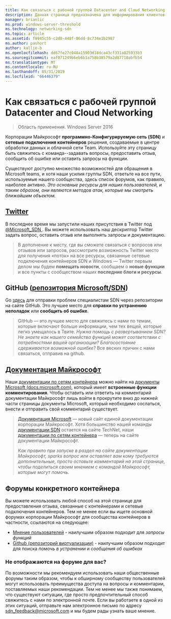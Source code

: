 ```yaml
---
title: Как связаться с рабочей группой Datacenter and Cloud Networking
description: Данная страница предназначена для информирования клиентов о наиболее эффективные способы достижения team SDN в различных контекстах.
manager: brianlic
ms.prod: windows-server-threshold
ms.technology: networking-sdn
ms.topic: article
ms.assetid: f9945c55-c2d0-448f-86dd-8c734e1b2987
ms.author: pashort
author: kallie-b
ms.openlocfilehash: dd67fe27c048a15903d18dca43cf331a025933b3
ms.sourcegitcommit: eaf071249b6eb6b1a758b38579a2d87710abfb54
ms.translationtype: MT
ms.contentlocale: ru-RU
ms.lasthandoff: 05/31/2019
ms.locfileid: "66446379"
---
```

# <a name="contact-the-datacenter-and-cloud-networking-team"></a>Как связаться с рабочей группой Datacenter and Cloud Networking

> Область применения. Windows Server 2016

Корпорации Майкрософт **программно-Конфигурируемую сеть \(SDN\)**  и **сетевые подключения контейнеров** решения, создаваемые в центре обработки данных и облачной сети Team. Используйте эту страницу быть свяжитесь с команда--задавать вопросы, предоставить отзыв, сообщить об ошибке или оставить запросы на функции.

Существуют доступно множество возможностей для обращения в Microsoft teams, и хотя наши усилия группы SDN, ответьте на все пути, используемые нашего сообщества, здесь список форумов, как правило, наиболее активно. *Это основные ресурсы для наших пользователей, и таким образом, они являются методов атак, которые мы смотреть ближайшим объектом.*

## <a name="twitterhttpstwittercommicrosoftsdn"></a>[Twitter](https://twitter.com/Microsoft_SDN)

В последнее время мы запустили наших присутствия в Twitter под [ @Microsoft_SDN ](https://twitter.com/Microsoft_SDN). Вы можете использовать наш дескриптор Twitter задать вопрос, оставить отзыв или выполнять запросы и документацию.
> В дополнение к месту, где вы сможете связаться с вопросов или отзывов или запросов, рассмотрите возможность Twitter место для получения «поток» на все ресурсы, связанные сетевые подключения контейнеров SDN и Windows — Twitter первым делом мы будем **помещать новости**, сообщаем о **новые функции** и все пункты с сообществом наших **последние блоги и ресурсы**.

## <a name="github-microsoftsdn-repohttpsgithubcommicrosoftsdnissues"></a>GitHub ([репозитория Microsoft/SDN](https://github.com/Microsoft/SDN/issues))
Go [здесь](https://github.com/Microsoft/SDN/issues) для отправки проблем специалистам SDN через репозитории на сайте GitHub. Это лучшее место для **справки по устранению неполадок** или **сообщить об ошибке**.

> GitHub — это лучшее место для свяжитесь с нами по темам, которые включают больше информации, чем тех вещей, которые легко умещалось в Твите. *Нужна помощь с развертыванием SDN? Не знаете как нашего семейства функций может соответствии с потребностями вашей организации? Благосостояние сдерживается возможной ошибке?* Все веских причин с нами связаться, отправив на github.

## <a name="microsoft-docshttpsdocsmicrosoftcom"></a>[Документация Майкрософт](https://docs.microsoft.com/)
Наши [документации по сетям контейнера](https://docs.microsoft.com/virtualization/windowscontainers/manage-containers/container-networking) можно найти на [документы Microsoft (docs.microsoft.com)](https://docs.microsoft.com/), который имеет **встроенные функции комментирования**. Чтобы оставить или ответить на комментарий документации Майкрософт лишь войти в прокрутите вниз до нижней части страницы документы Microsoft, который необходимо сослаться, внести и отправить свой комментарий существует.

> [Документация Microsoft](https://docs.microsoft.com/) — новый сайт единой документации корпорации Майкрософт. Хотя большинство нашей команды [документации SDN](https://technet.microsoft.com/windows-server-docs/networking/sdn/software-defined-networking) остается на сайте TechNet, наши [документации по сетям контейнера](https://docs.microsoft.com/virtualization/windowscontainers/manage-containers/container-networking) — теперь на сайте документации Майкрософт.
> 
> *Как правило при запуске в раздел на сайте документации Майкрософт, sparks вопрос или оставляет вам кому требуются дополнительные, просто оставьте комментарий на этой странице, чтобы поделиться своим мнением с командой Майкрософт, которые могут помочь.*

## <a name="container-specific-forums"></a>Форумы конкретного контейнера
Вы можете использовать любой способ на этой странице для предоставления отзыва, связанные с контейнерами и сетевые подключения контейнеров. Тем не менее если вы ищете основной форумах корпорации Майкрософт для сообщества контейнеров в частности, ссылаются на следующее:
- [Мнение пользователей](https://windowsserver.uservoice.com/forums/304624-containers) - наилучшим образом подходит для *запросы функций*
- [Github (репозиторий виртуализации)](https://github.com/Microsoft/Virtualization-Documentation) - наилучшим образом подходит для поиска *помочь в устранении* и *сообщения об ошибках*

### <a name="not-seeing-the-forum-for-you"></a>Не отображаются на форуме для вас? 
По возможности мы рекомендуем использовать наши общественные форумы таким образом, чтобы к обширному сообществу пользователей могут использовать преимущества доступа на вопросы и комментарии, поставляемых наши рекомендации. Тем не менее мы также понимаем, что существуют ситуации, где просто предпочтительный способ свяжитесь с нами по электронной почте. Если вы работаете в одной из этих ситуаций, отправьте нам электронное письмо по адресу sdn_feedback@microsoft.com и мы будем рады узнать ваше мнение.
